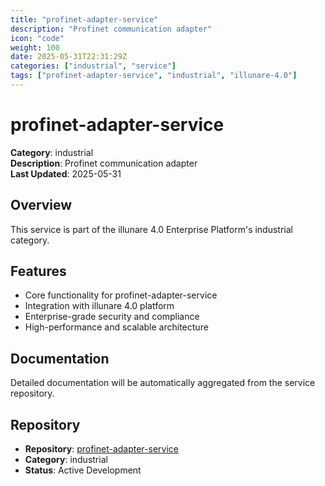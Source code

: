 ```yaml
---
title: "profinet-adapter-service"
description: "Profinet communication adapter"
icon: "code"
weight: 100
date: 2025-05-31T22:31:29Z
categories: ["industrial", "service"]
tags: ["profinet-adapter-service", "industrial", "illunare-4.0"]
---
```


# profinet-adapter-service

**Category**: industrial  
**Description**: Profinet communication adapter  
**Last Updated**: 2025-05-31

## Overview

This service is part of the illunare 4.0 Enterprise Platform's industrial category.

## Features

- Core functionality for profinet-adapter-service
- Integration with illunare 4.0 platform
- Enterprise-grade security and compliance
- High-performance and scalable architecture

## Documentation

Detailed documentation will be automatically aggregated from the service repository.

## Repository

- **Repository**: [profinet-adapter-service](https://github.com/illunare-40/profinet-adapter-service)
- **Category**: industrial
- **Status**: Active Development


